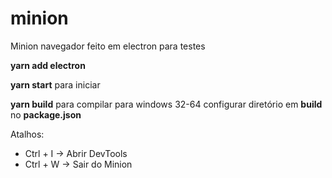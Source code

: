 # minion
Minion navegador feito em electron para testes

<b>yarn add electron</b> 

<b>yarn start</b> para iniciar

<b>yarn build</b> para compilar para windows 32-64 configurar diretório em <b>build</b> no <b>package.json</b>

Atalhos:
<ul>
<li>Ctrl + I → Abrir DevTools</li>
<li>Ctrl + W → Sair do Minion</li>
</ul>
